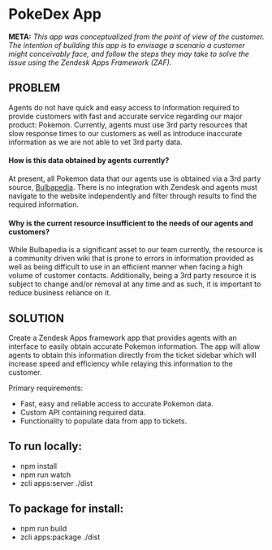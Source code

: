 # PokeDex App

**META:** _This app was conceptualized from the point of view of the customer. The intention of building this app is to envisage a scenario a customer might conceivably face, and follow the steps they may take to solve the issue using the Zendesk Apps Framework (ZAF)._

## PROBLEM

Agents do not have quick and easy access to information required to provide customers with fast and accurate service regarding our major product: Pokemon. Currently, agents must use 3rd party resources that slow response times to our customers as well as introduce inaccurate information as we are not able to vet 3rd party data.

#### How is this data obtained by agents currently?

At present, all Pokemon data that our agents use is obtained via a 3rd party source, [Bulbapedia](https://bulbapedia.bulbagarden.net/). There is no integration with Zendesk and agents must navigate to the website independently and filter through results to find the required information.

#### Why is the current resource insufficient to the needs of our agents and customers?

While Bulbapedia is a significant asset to our team currently, the resource is a community driven wiki that is prone to errors in information provided as well as being difficult to use in an efficient manner when facing a high volume of customer contacts. Additionally, being a 3rd party resource it is subject to change and/or removal at any time and as such, it is important to reduce business reliance on it.

## SOLUTION

Create a Zendesk Apps framework app that provides agents with an interface to easily obtain accurate Pokemon information. The app will allow agents to obtain this information directly from the ticket sidebar which will increase speed and efficiency while relaying this information to the customer.

Primary requirements:

-   Fast, easy and reliable access to accurate Pokemon data.
-   Custom API containing required data.
-   Functionality to populate data from app to tickets.

## To run locally:

-   npm install
-   npm run watch
-   zcli apps:server ./dist

## To package for install:

-   npm run build
-   zcli apps:package ./dist
